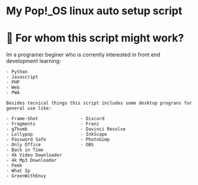 # My Pop!\_OS linux auto setup script

# :pencil: For whom this script might work?

<div>
    Im a programer beginer who is corrently interested in front end development learning:

    - Python
    - Javascript
    - PHP
    - Web
    - PWA

    Besides tecnical things this script includes some desktop prograns for general use like:

    - Frame-Shot                - Discord
    - Fragments                 - Franz
    - gThumb                    - Davinci Resolve
    - Lollypop                  - InkScape
    - Password Safe             - PhotoGimp
    - Only Office               - OBS
    - Back in Time
    - 4k Video Downloader
    - 4k Mp3 Downloader
    - Peek
    - What Ip
    - GreenWithEnvy
</div>
